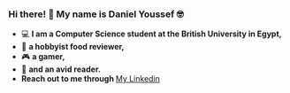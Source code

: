 ### Hi there! 👋 My name is Daniel Youssef :nerd_face:
- :computer: <strong>I am a Computer Science student at the British University in Egypt,</strong>
- :pizza: <strong>a hobbyist food reviewer,</strong>
- :video_game: <strong>a gamer,</strong>
- :open_book: <strong>and an avid reader.</strong>
- <strong>Reach out to me through </strong> <a href = "https://www.linkedin.com/in/daniel-youssef-46a49721b/" target = "_blank" rel="noopener noreferrer">My Linkedin</a>
